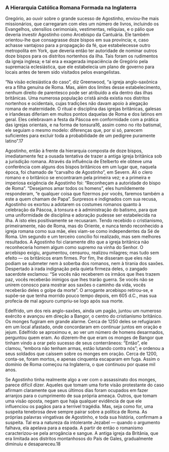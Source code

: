 ### A Hierarquia Católica Romana Formada na Inglaterra 

Gregório, ao ouvir sobre o grande sucesso de Agostinho, enviou-lhe mais missionários, que carregaram com eles um número de livros, incluindo os Evangelhos, utensílios cerimoniais, vestimentas, relíquias, e o pálio que deveria investir Agostinho como Arcebispo da Cantuária. Ele também orientou-lhe que consagrasse doze bispos em sua província; e, caso achasse vantajoso para a propagação da fé, que estabelecesse outro metropolita em York, que deveria então ter autoridade de nominar outros doze bispos para os distritos nortenhos da ilha. Tais foram os rudimentos da igreja inglesa; e tal era a exagerada impaciência de Gregório pela supremacia eclesiástica, que ele estabelecia um plano de governo para locais antes de terem sido visitados pelos evangelistas.

“Na visão eclesiástica do caso”, diz Greenwood, “a igreja anglo-saxônica era a filha genuína de Roma. Mas, além dos limites desse estabelecimento, nenhum direito de parentesco pode ser atribuído a ela dentro das ilhas britânicas. Uma numerosa população cristã ainda existia nos distritos nortenhos e ocidentais, cujas tradições não davam apoio à alegação romana de maternidade. O ritual e disciplina das igrejas britânicas, galesas e irlandesas diferiam em muitos pontos daquelas de Roma e dos latinos em geral. Eles celebravam a festa da Páscoa em conformidade com a prática das igrejas orientais, e na forma de tonsura16, assim como no rito batismal, ele seguiam o mesmo modelo: diferenças que, por si só, parecem suficientes para excluir toda a probabilidade de um pedigree puramente latino”.17

Agostinho, então à frente da hierarquia composta de doze bispos, imediatamente fez a ousada tentativa de trazer a antiga igreja britânica sob a jurisdição romana. Através da influência de Etelberto ele obteve uma conferência com alguns dos bispos britânicos em um lugar que, naquela época, foi chamado de “carvalho de Agostinho”, em Severn. Ali o clero romano e o britânico se encontraram pela primeira vez; e a primeira e imperiosa exigência de Agostinho foi: “Reconheçam a autoridade do bispo de Roma”. “Desejamos amar todos os homens”, eles humildemente responderam, “e qualquer coisa que fizermos por vocês, faremos também a este a quem chamam de Papa”. Surpresos e indignados com sua recusa, Agostinho os exortou a adotarem os costumes romanos quanto à celebração da Páscoa, à tonsura e à administração do batismo, para que uma uniformidade de disciplina e adoração pudesse ser estabelecida na ilha. A isto eles positivamente se recusaram. Tendo recebido o cristianismo, primeiramente, não de Roma, mas do Oriente, e nunca tendo reconhecido a igreja romana como sua mãe, eles viam-se como independentes da Sé de Roma. Um segundo e um terceiro concílio foi realizado, mas sem melhores resultados. A Agostinho foi claramente dito que a igreja britânica não reconheceria homem algum como supremo na vinha do Senhor. O arcebispo exigiu, argumentou, censurou, realizou milagres; mas tudo sem efeito — os britânicos eram firmes. Por fim, lhe disseram que eles não podiam se submeter nem à soberba dos romanos, nem à tirania dos saxões. Despertado à irada indignação pela quieta firmeza deles, o zangado sacerdote exclamou: “Se vocês não receberem os irmãos que lhes trazem paz, vocês receberão inimigos que lhes trarão guerra. Se vocês não se unirem conosco para mostrar aos saxões o caminho da vida, vocês receberão deles o golpe da morte”. O arrogante arcebispo retirou-se, e supõe-se que tenha morrido pouco tempo depois, em 605 d.C., mas sua profecia de mal agouro cumpriu-se logo após sua morte.

Edelfrido, um dos reis anglo-saxões, ainda um pagão, juntou um numeroso exército e avançou em direção a Bangor, o centro do cristianismo britânico. Os monges fugiram em grande alarme. Cerca de 1250 deles se refugiaram em um local afastado, onde concordaram em continuar juntos em oração e jejum. Edelfrido se aproximou e, ao ver um número de homens desarmados, perguntou quem eram. Ao dizerem-lhe que eram os monges de Bangor que tinham vindo a orar pelo sucesso de seus conterrâneos: “Então”, ele clamou, “embora não tenham armas, estão lutando contra nós”; e ordenou a seus soldados que caíssem sobre os monges em oração. Cerca de 1200, conta-se, foram mortos, e apenas cinquenta escaparam em fuga. Assim o domínio de Roma começou na Inglaterra, o que continuou por quase mil anos.

Se Agostinho tinha realmente algo a ver com o assassinato dos monges, parece difícil dizer. Aqueles que tomam uma forte visão protestante do caso afirmam claramente que seus últimos dias foram ocupados em fazer arranjos para o cumprimento de sua própria ameaça. Outros, que tomam uma visão oposta, negam que haja qualquer evidência de que ele influenciou os pagãos para a terrível tragédia. Mas, seja como for, uma suspeita tenebrosa deve sempre pairar sobre a política de Roma. As próprias palavras vingativas de Agostinho, e toda sua história, confirmam a suspeita. Tal era a natureza da intolerante Jezabel — quando o argumento falhava, ela apelava para a espada. A partir de então o romanismo caracterizou-se pela arrogância e sangue. A antiga igreja da Britânia, que era limitada aos distritos montanhosos do País de Gales, gradualmente diminuiu e desapareceu.18